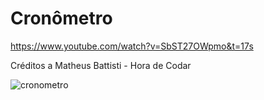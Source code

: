 # Cronômetro

https://www.youtube.com/watch?v=SbST27OWpmo&t=17s

 Créditos a Matheus Battisti - Hora de Codar


![cronometro](https://user-images.githubusercontent.com/31870513/220182748-e8373bcf-3383-478d-b248-7e7d957fb5ca.png)
